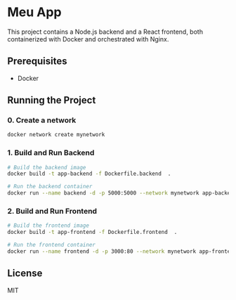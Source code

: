 # Meu App

This project contains a Node.js backend and a React frontend, both containerized with Docker and orchestrated with Nginx.

## Prerequisites

- Docker

## Running the Project

### 0. Create a network

```bash
docker network create mynetwork
```

### 1. Build and Run Backend

```bash
# Build the backend image
docker build -t app-backend -f Dockerfile.backend  .

# Run the backend container
docker run --name backend -d -p 5000:5000 --network mynetwork app-backend
```

### 2. Build and Run Frontend

```bash
# Build the frontend image
docker build -t app-frontend -f Dockerfile.frontend  .

# Run the frontend container
docker run --name frontend -d -p 3000:80 --network mynetwork app-frontend
```

## License

MIT
